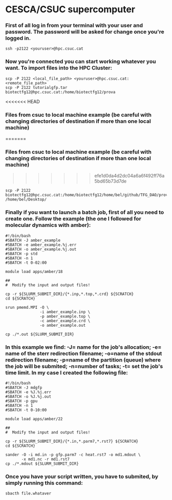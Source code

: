 # CESCA/CSUC supercomputer

### First of all log in from your terminal with your user and password. The password will be asked for change once you're logged in.

```
ssh -p2122 <youruser>@hpc.csuc.cat
```
### Now you're connected you can start working whatever you want. To import files into the HPC Cluster:

```
scp -P 2122 <local_file_path> <youruser>@hpc.csuc.cat:<remote_file_path>
scp -P 2122 tutorialgfp.tar biotectfg12@hpc.csuc.cat:/home/biotectfg12/prova

```

<<<<<<< HEAD
### Files from csuc to local machine example (be careful with changing directories of destination if more than one local machine)
=======
### Files from csuc to local machine example (be careful with changing directories of destination if more than one local machine)
>>>>>>> efe1d0da4d2dc04a6a6f492ff76a5bd65b73d7de
```
scp -P 2122 biotectfg12@hpc.csuc.cat:/home/biotectfg12/home/bel/github/TFG_DAO/prova2/results.tar /home/bel/Desktop/
```

### Finally if you want to launch a batch job, first of all you need to create one. Follow the example (the one I followed for molecular dynamics with amber):

```
#!/bin/bash
#SBATCH -J amber_example
#SBATCH -e amber_example.%j.err
#SBATCH -o amber_example.%j.out
#SBATCH -p std
#SBATCH -n 1
#SBATCH -t 0-02:00
 
module load apps/amber/18
 
##
#  Modify the input and output files!
 
cp -r ${SLURM_SUBMIT_DIR}/{*.inp,*.top,*.crd} ${SCRATCH}
cd ${SCRATCH}
  
srun pmemd.MPI -O \
               -i amber_example.inp \
               -p amber_example.top \
               -c amber_example.crd \
               -o amber_example.out
  
cp ./*.out ${SLURM_SUBMIT_DIR}

```
### In this example we find: -J= name for the job's allocation; -e= name of the sterr redirection filename; -o=name of the stdout redirection filename; -p=name of the partition (queue) where the job will be submited; -n=number of tasks; -t= set the job's time limit. In my case I created the following file:

```
#!/bin/bash
#SBATCH -J mdgfp
#SBATCH -e %J.%j.err
#SBATCH -o %J.%j.out
#SBATCH -p gpu
#SBATCH -n 1
#SBATCH -t 0-10:00

module load apps/amber/22

##
#  Modify the input and output files!

cp -r ${SLURM_SUBMIT_DIR}/{*.in,*.parm7,*.rst7} ${SCRATCH}
cd ${SCRATCH}

sander -O -i md.in -p gfp.parm7 -c heat.rst7 -o md1.mdout \
       -x md1.nc -r md1.rst7
cp ./*.mdout ${SLURM_SUBMIT_DIR}
```
### Once you have your script written, you have to submited, by simply running this command:

```
sbacth file.whataver
```